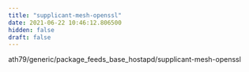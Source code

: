 ```yaml
---
title: "supplicant-mesh-openssl"
date: 2021-06-22 10:46:12.806500
hidden: false
draft: false
---
```


ath79/generic/package_feeds_base_hostapd/supplicant-mesh-openssl

